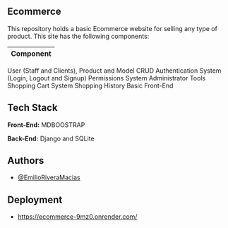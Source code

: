 ## Ecommerce

This repository holds a basic Ecommerce website for selling any type of product. This site has the following components:

| Component |
|-----------|
User (Staff and Clients), Product and Model CRUD
Authentication System (Login, Logout and Signup)
Permissions System
Administrator Tools
Shopping Cart System
Shopping History
Basic Front-End

## Tech Stack

**Front-End:** MDBOOSTRAP

**Back-End:** Django and SQLite

## Authors

- [@EmilioRiveraMacias](https://github.com/EmilioRiveraMacias)

## Deployment

- https://ecommerce-9mz0.onrender.com/
